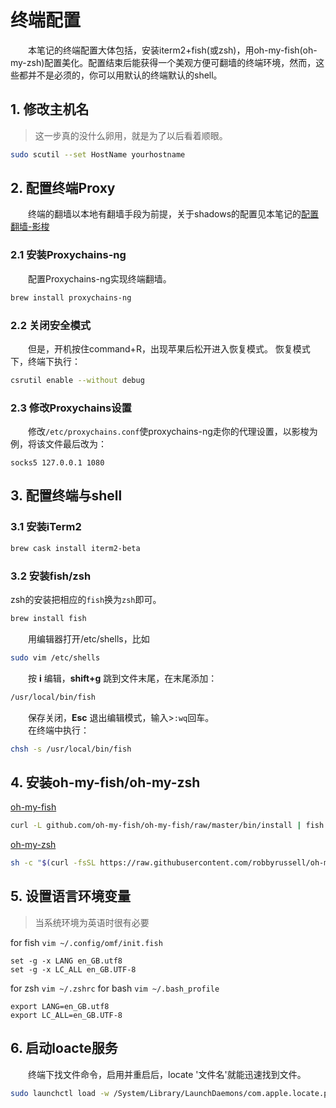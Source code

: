# 终端配置

　　本笔记的终端配置大体包括，安装iterm2+fish(或zsh)，用oh-my-fish(oh-my-zsh)配置美化。配置结束后能获得一个美观方便可翻墙的终端环境，然而，这些都并不是必须的，你可以用默认的终端默认的shell。

## 1. 修改主机名

>这一步真的没什么卵用，就是为了以后看着顺眼。

```sh
sudo scutil --set HostName yourhostname
```

## 2. 配置终端Proxy
　　终端的翻墙以本地有翻墙手段为前提，关于shadows的配置见本笔记的[配置翻墙-影梭](proxy-shaodowsocks.md)
### 2.1 安装Proxychains-ng

　　配置Proxychains-ng实现终端翻墙。  

```sh
brew install proxychains-ng  
```
### 2.2 关闭安全模式

　　但是，开机按住command+R，出现苹果后松开进入恢复模式。
恢复模式下，终端下执行：

```sh
csrutil enable --without debug
```
### 2.3 修改Proxychains设置
　　修改`/etc/proxychains.conf`使proxychains-ng走你的代理设置，以影梭为例，将该文件最后改为：

```
socks5 127.0.0.1 1080
```
## 3. 配置终端与shell
### 3.1 安装iTerm2

```sh
brew cask install iterm2-beta
```

### 3.2 安装fish/zsh
zsh的安装把相应的`fish`换为`zsh`即可。
```sh
brew install fish
```
　　用编辑器打开/etc/shells，比如

```sh
sudo vim /etc/shells
```
　　按 **i** 编辑，**shift+g** 跳到文件末尾，在末尾添加：

```sh
/usr/local/bin/fish
```
　　保存关闭，**Esc** 退出编辑模式，输入>`:wq`回车。  
　　在终端中执行：

```sh
chsh -s /usr/local/bin/fish
```
## 4. 安装oh-my-fish/oh-my-zsh
[oh-my-fish](https://github.com/oh-my-fish/oh-my-fish)
```sh
curl -L github.com/oh-my-fish/oh-my-fish/raw/master/bin/install | fish
```
[oh-my-zsh](https://github.com/robbyrussell/oh-my-zsh)
```sh
sh -c "$(curl -fsSL https://raw.githubusercontent.com/robbyrussell/oh-my-zsh/master/tools/install.sh)"
```

## 5. 设置语言环境变量
> 当系统环境为英语时很有必要

for fish `vim ~/.config/omf/init.fish`
```
set -g -x LANG en_GB.utf8
set -g -x LC_ALL en_GB.UTF-8
```
for zsh `vim ~/.zshrc`
for bash `vim ~/.bash_profile`
```
export LANG=en_GB.utf8
export LC_ALL=en_GB.UTF-8
```
## 6. 启动loacte服务
　　终端下找文件命令，启用并重启后，locate '文件名'就能迅速找到文件。

```sh
sudo launchctl load -w /System/Library/LaunchDaemons/com.apple.locate.plist
```
